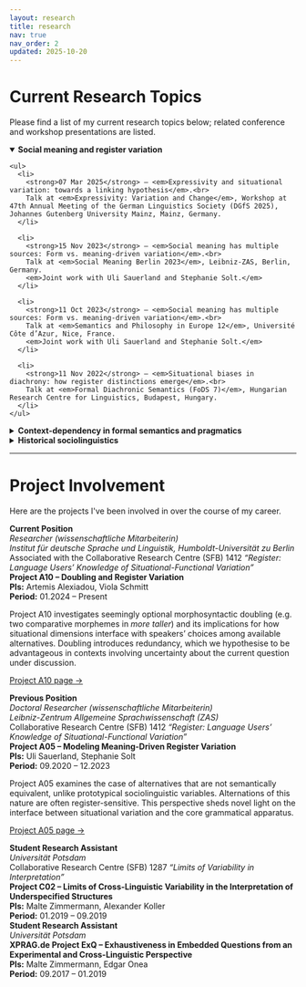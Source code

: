 ```yaml
---
layout: research
title: research
nav: true
nav_order: 2
updated: 2025-10-20
---
```


# Current Research Topics

Please find a list of my current research topics below; related conference and workshop presentations are listed.

<details open>
  <summary><strong>Social meaning and register variation</strong></summary>
  <div class="card">

    <ul>
      <li>
        <strong>07 Mar 2025</strong> — <em>Expressivity and situational variation: towards a linking hypothesis</em>.<br>
        Talk at <em>Expressivity: Variation and Change</em>, Workshop at 47th Annual Meeting of the German Linguistics Society (DGfS 2025), Johannes Gutenberg University Mainz, Mainz, Germany.
      </li>

      <li>
        <strong>15 Nov 2023</strong> — <em>Social meaning has multiple sources: Form vs. meaning-driven variation</em>.<br>
        Talk at <em>Social Meaning Berlin 2023</em>, Leibniz-ZAS, Berlin, Germany.  
        <em>Joint work with Uli Sauerland and Stephanie Solt.</em>
      </li>

      <li>
        <strong>11 Oct 2023</strong> — <em>Social meaning has multiple sources: Form vs. meaning-driven variation</em>.<br>
        Talk at <em>Semantics and Philosophy in Europe 12</em>, Université Côte d’Azur, Nice, France.  
        <em>Joint work with Uli Sauerland and Stephanie Solt.</em>
      </li>

      <li>
        <strong>11 Nov 2022</strong> — <em>Situational biases in diachrony: how register distinctions emerge</em>.<br>
        Talk at <em>Formal Diachronic Semantics (FoDS 7)</em>, Hungarian Research Centre for Linguistics, Budapest, Hungary.
      </li>
    </ul>
  </div>
</details>

<details>
  <summary><strong>Context-dependency in formal semantics and pragmatics</strong></summary>
  <div class="card">

    <ul>
      <li>
        <strong>18 Nov 2022</strong> — <em>Homogeneity Removal as a Local Phenomenon</em>.<br>
        Talk at <em>1st Workshop on Homogeneity and Non-Maximality in Plural Predication and Beyond</em>.
      </li>

      <li>
        <strong>16 Jun 2022</strong> — <em>Plurality and embedded questions: experimental investigations on homogeneity and cumulativity</em>.<br>
        Talk at <em>Workshop on Current Trends in Semantics (Invited)</em>, HU Berlin.
      </li>
    </ul>
  </div>
</details>

<details>
  <summary><strong>Historical sociolinguistics</strong></summary>
  <div class="card">

    <ul>
    <li>
      <strong>23 May 2025</strong> — <em>Literacy, gender, and the emergence of a novel perfect construction in 19th-century Icelandic personal letters</em>.<br>
      Talk at <em>Historical Sociolinguistics Network Conference 2025</em>, University of Bristol, Bristol, UK.
    </li>
      <li>
        <strong>25 Jan 2025</strong> — <em>Samspil kyns, stéttar og menntunar í útbreiðslu lokins horfs með <i>búinn</i> í íslenskum sendibréfum frá 19. öld</em>  
        (<em>Gender, social class, and education in the spread of the periphrastic perfect with <i>búinn</i> in 19th-century Icelandic personal letters</em>).<br>
        Talk at <em>38th Rask Conference of the Icelandic Linguistics Society</em>, Institute for Linguistics, University of Iceland, Reykjavík, Iceland.
      </li>
    </ul>
  </div>
</details>


---

# Project Involvement

Here are the projects I've been involved in over the course of my career.

<div class="card">
  <strong>Current Position</strong><br>
  <em>Researcher (wissenschaftliche Mitarbeiterin)</em><br>
  <em>Institut für deutsche Sprache und Linguistik, Humboldt-Universität zu Berlin</em><br>
  Associated with the Collaborative Research Centre (SFB) 1412 
  <em>“Register: Language Users’ Knowledge of Situational-Functional Variation”</em><br>
  <strong>Project A10 – Doubling and Register Variation</strong><br>
  <strong>PIs:</strong> Artemis Alexiadou, Viola Schmitt<br>
  <strong>Period:</strong> 01.2024 – Present
  <p>
    Project A10 investigates seemingly optional morphosyntactic doubling 
    (e.g. two comparative morphemes in <em>more taller</em>) and its implications for how situational 
    dimensions interface with speakers’ choices among available alternatives.  
    Doubling introduces redundancy, which we hypothesise to be advantageous in contexts involving 
    uncertainty about the current question under discussion.
  </p>
  <p>
    <a href="https://sfb1412.hu-berlin.de/projects/a10/">Project A10 page →</a>
  </p>
</div>

<div class="card">
  <strong>Previous Position</strong><br>
  <em>Doctoral Researcher (wissenschaftliche Mitarbeiterin)</em><br>
  <em>Leibniz-Zentrum Allgemeine Sprachwissenschaft (ZAS)</em><br>
  Collaborative Research Centre (SFB) 1412 
  <em>“Register: Language Users’ Knowledge of Situational-Functional Variation”</em><br>
  <strong>Project A05 – Modeling Meaning-Driven Register Variation</strong><br>
  <strong>PIs:</strong> Uli Sauerland, Stephanie Solt<br>
  <strong>Period:</strong> 09.2020 – 12.2023
  <p>
    Project A05 examines the case of alternatives that are not semantically equivalent, unlike prototypical sociolinguistic variables. Alternations of this nature are often register-sensitive. This perspective sheds novel light on the interface between situational variation and the core grammatical apparatus.
  </p>
  <p>
    <a href="https://sfb1412.hu-berlin.de/projects/a05/">Project A05 page →</a>
  </p>
</div>

<div class="card">
  <strong>Student Research Assistant</strong><br>
  <em>Universität Potsdam</em><br>
  Collaborative Research Centre (SFB) 1287 
  <em>“Limits of Variability in Interpretation”</em><br>
  <strong>Project C02 – Limits of Cross-Linguistic Variability in the Interpretation of Underspecified Structures</strong><br>
  <strong>PIs:</strong> Malte Zimmermann, Alexander Koller<br>
  <strong>Period:</strong> 01.2019 – 09.2019
</div>

<div class="card">
  <strong>Student Research Assistant</strong><br>
  <em>Universität Potsdam</em><br>
  <strong>XPRAG.de Project ExQ – Exhaustiveness in Embedded Questions from an Experimental and Cross-Linguistic Perspective</strong><br>
  <strong>PIs:</strong> Malte Zimmermann, Edgar Onea<br>
  <strong>Period:</strong> 09.2017 – 01.2019
</div>

